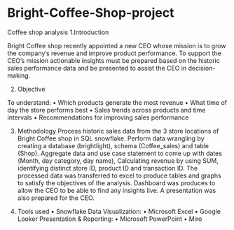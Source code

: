 # Bright-Coffee-Shop-project
Coffee shop analysis
1.Introduction 

Bright Coffee shop recently appointed a new CEO whose mission is to grow the company’s revenue and improve product performance. To support the CEO’s mission actionable insights must be prepared based on the historic sales performance data and be presented to assist the CEO in decision-making. 

2. Objective 

To understand: 
• Which products generate the most revenue 
•  What time of day the store performs best 
• Sales trends across products and time intervals 
• Recommendations for improving sales performance 

3. Methodology
Process historic sales data from the 3 store locations of Bright Coffee shop in SQL snowflake. Perform data wrangling by creating a database (brightlight), schema (Coffee_sales) and table (Shop). Aggregate data and use case statement to come up with dates (Month, day category, day name), Calculating revenue by using SUM, identifying distinct store ID, product ID and transaction ID. The processed data was transferred to excel to produce tables and graphs to satisfy the objectives of the analysis. Dashboard was produces to allow the CEO to be able to find any insights live. A presentation was also prepared for the CEO.

4. Tools used 
• Snowflake 
Data Visualization: 
• Microsoft Excel 
• Google Looker
Presentation & Reporting: 
• Microsoft PowerPoint 
• Miro 
